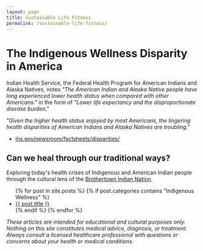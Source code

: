 ```yaml
---
layout: page
title: Sustainable Life Fitness
permalink: /sustainable-life-fitness/
---
```


# The Indigenous Wellness Disparity in America

Indian Health Service, the Federal Health Program for American Indians and Alaska Natives, notes _"The American Indian and Alaska Native people have long experienced lower health status when compared with other Americans."_ in the form of _"Lower life expectancy and the disproportionate disease burden."_ 

_"Given the higher health status enjoyed by most Americans, the lingering health disparities of American Indians and Alaska Natives are troubling."_

- [ihs.gov/newsroom/factsheets/disparities/](https://www.ihs.gov/newsroom/factsheets/disparities/)

## Can we heal through our traditional ways?

Exploring today's health crises of Indigenous and American Indian people through the cultural lens of the [Brothertown Indian Nation](https://brothertownindians.org/).

<ul>
{% for post in site.posts %} 
{% if post.categories contains "Indigenous Wellness" %}
  <li><a href="{{ post.url }}">{{ post.title }}</a></li>
{% endif %}
{% endfor %}
</ul>

_These articles are intended for educational and cultural purposes only. Nothing on this site constitutes medical advice, diagnosis, or treatment. Always consult a licensed healthcare professional with questions or concerns about your health or medical conditions._
